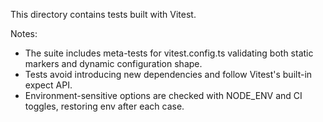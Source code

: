 This directory contains tests built with Vitest.

Notes:
- The suite includes meta-tests for vitest.config.ts validating both static markers and dynamic configuration shape.
- Tests avoid introducing new dependencies and follow Vitest's built-in expect API.
- Environment-sensitive options are checked with NODE_ENV and CI toggles, restoring env after each case.